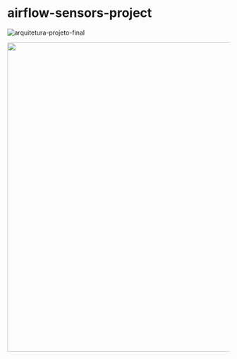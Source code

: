 ﻿# airflow-sensors-project

![arquitetura-projeto-final](https://github.com/thyagomanhaes/airflow-sensors-project/assets/5121307/39c8180e-13b3-4cf7-880c-e1e08a0773cc)

<div align="center">
  <img src="https://github.com/thyagomanhaes/airflow-sensors-project/assets/5121307/39c8180e-13b3-4cf7-880c-e1e08a0773cc" width="700px" />
</div>
